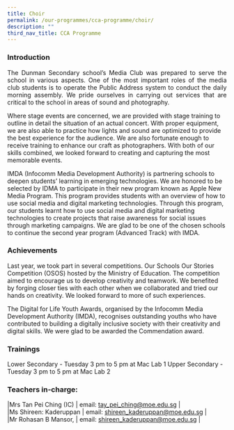 ```yaml
---
title: Choir
permalink: /our-programmes/cca-programme/choir/
description: ""
third_nav_title: CCA Programme
---
```

### Introduction
<p style="text-align: justify;">The Dunman Secondary school’s Media Club was prepared to serve the school in various aspects. One of the most important roles of the media club students is to operate the Public Address system to conduct the daily morning assembly. We pride ourselves in carrying out services that are critical to the school in areas of sound and photography.  


Where stage events are concerned, we are provided with stage training to outline in detail the situation of an actual concert. With proper equipment, we are also able to practice how lights and sound are optimized to provide the best experience for the audience. We are also fortunate enough to receive training to enhance our craft as photographers. With both of our skills combined, we looked forward to creating and capturing the most memorable events. 


IMDA (Infocomm Media Development Authority) is partnering schools to deepen students’ learning in emerging technologies. We are honored to be selected by IDMA to participate in their new program known as Apple New Media Program. This program provides students with an overview of how to use social media and digital marketing technologies. Through this program, our students learnt how to use social media and digital marketing technologies to create projects that raise awareness for social issues through marketing campaigns. We are glad to be one of the chosen schools to continue the second year program (Advanced Track) with IMDA. </p>


### Achievements


Last year, we took part in several competitions. Our Schools Our Stories Competition (OSOS) hosted by the Ministry of Education. The competition aimed to encourage us to develop creativity and teamwork. We benefited by forging closer ties with each other when we collaborated and tried our hands on creativity. We looked forward to more of such experiences.

The Digital for Life Youth Awards, organised by the Infocomm Media Development Authority (IMDA), recognises outstanding youths who have contributed to building a digitally inclusive society with their creativity and digital skills. We were glad to be awarded the Commendation award.

### Trainings
Lower Secondary - Tuesday 3 pm to 5 pm at Mac Lab 1
Upper Secondary - Tuesday 3 pm to 5 pm at Mac Lab 2


### Teachers in-charge:

|Mrs Tan Pei Ching (IC)  | email: tay_pei_ching@moe.edu.sg    |  
|Ms Shireen: Kaderuppan  | email: shireen_kaderuppan@moe.edu.sg   |  
|Mr Rohasan B Mansor,  | email: shireen_kaderuppan@moe.edu.sg   | 